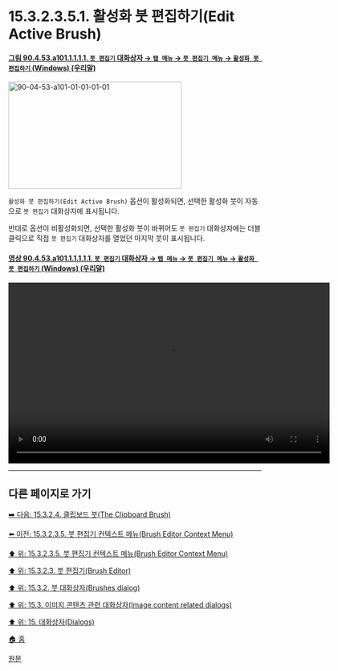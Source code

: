 # 15.3.2.3.5.1. 활성화 붓 편집하기(Edit Active Brush)

<a id="90-04-53-a101-01-01-01-01"></a>

#### [그림 90.4.53.a101.1.1.1.1. `붓 편집기` 대화상자 → `탭 메뉴` → `붓 편집기 메뉴` → `활성화 붓 편집하기` (Windows) (우리말)](./90-04-0053-brush_editor.md#90-04-53-a101-01-01-01-01)
<img width="345" height="213" alt="90-04-53-a101-01-01-01-01" src="https://github.com/user-attachments/assets/a47bd42e-87c9-4bc3-a34f-c5ba96c3fa77" />

`활성화 붓 편집하기(Edit Active Brush)` 옵션이 활성화되면, 선택한 활성화 붓이 자동으로 `붓 편집기` 대화상자에 표시됩니다.

반대로 옵션이 비활성화되면, 선택한 활성화 붓이 바뀌어도 `붓 편집기` 대화상자에는 더블 클릭으로 직접 `붓 편집기` 대화상자를 열었던 마지막 붓이 표시됩니다.

<a id="90-04-53-a101-01-01-01-01-01"></a>

#### [영상 90.4.53.a101.1.1.1.1.1. `붓 편집기` 대화상자 → `탭 메뉴` → `붓 편집기 메뉴` → `활성화 붓 편집하기` (Windows) (우리말)](./90-04-0053-brush_editor.md#90-04-53-a101-01-01-01-01-01)
<video controls="controls" width="640" height="360" src="https://github.com/user-attachments/assets/58650409-7901-46af-a8a7-8cf8d9f0dd7c"></video>

***

## 다른 페이지로 가기

[➡️ 다음: 15.3.2.4. 클립보드 붓(The Clipboard Brush)](./15-03-02-04-the_cliprboard_brush.md)

[⬅️ 이전: 15.3.2.3.5. 붓 편집기 컨텍스트 메뉴(Brush Editor Context Menu)](./15-03-02-03-05-00-brush_editor_context_menu.md)

[⬆️ 위: 15.3.2.3.5. 붓 편집기 컨텍스트 메뉴(Brush Editor Context Menu)](./15-03-02-03-05-00-brush_editor_context_menu.md)

[⬆️ 위: 15.3.2.3. 붓 편집기(Brush Editor)](./15-03-02-03-00-brush_editor.md)

[⬆️ 위: 15.3.2. 붓 대화상자(Brushes dialog)](./15-03-02-00-brushes-dialog.md)

[⬆️ 위: 15.3. 이미지 콘텐츠 관련 대화상자(Image content related dialogs)](./15-03-00-image-content-related-dialogs.md)

[⬆️ 위: 15. 대화상자(Dialogs)](./15-00-dialogs.md)

[🏠 홈](./00-home.md)

[원문](https://docs.gimp.org/2.10/ko/gimp-brush-dialog.html#gimp-brush-editor-context-menu)